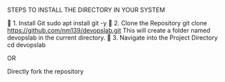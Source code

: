 STEPS TO INSTALL THE DIRECTORY IN YOUR SYSTEM

🔹 1. Install Git
sudo apt install git -y
🔹 2. Clone the Repository
git clone https://github.com/nm139/devopslab.git
This will create a folder named devopslab in the current directory.
🔹 3. Navigate into the Project Directory
cd devopslab

 OR

 Directly fork the repository
